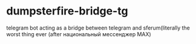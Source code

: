 # dumpsterfire-bridge-tg
telegram bot acting as a bridge between telegram and sferum(literally the worst thing ever (after национальный мессенджер МАХ)
